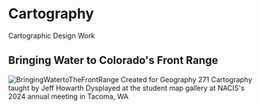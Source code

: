 # Cartography
Cartographic Design Work

## Bringing Water to Colorado's Front Range 
![BringingWatertoTheFrontRange](https://github.com/user-attachments/assets/975e0bee-13d6-42b1-beb0-2bc739c9a8ef)
Created for Geography 271 Cartography taught by Jeff Howarth
Dysplayed at the student map gallery at NACIS's 2024 annual meeting in Tacoma, WA
